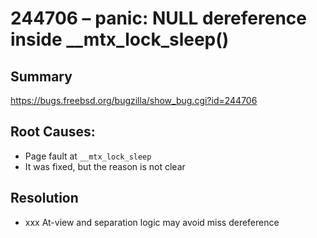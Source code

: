 # 244706 – panic: NULL dereference inside __mtx_lock_sleep()

## Summary

https://bugs.freebsd.org/bugzilla/show_bug.cgi?id=244706

## Root Causes:

* Page fault at `__mtx_lock_sleep`
* It was fixed, but the reason is not clear

## Resolution

* xxx At-view and separation logic may avoid miss dereference
